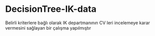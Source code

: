 # DecisionTree-IK-data
Belirli kriterlere bağlı olarak IK departmanının CV leri incelemeye karar vermesini sağlayan bir çalışma yapılmıştır 
